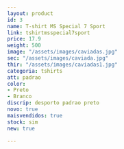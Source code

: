 ```yaml
---
layout: product
id: 3
name: T-shirt MS Special 7 Sport
link: tshirtmsspecial7sport
price: 17.9
weight: 500
image: "/assets/images/caviadas.jpg"
sec: "/assets/images/caviada.jpg"
thir: "/assets/images/caviadas1.jpg"
categoria: tshirts
att: padrao
color:
- Preto
- Branco
discrip: desporto padrao preto
novo: true
maisvendidos: true
stock: sim
new: true

---
```

